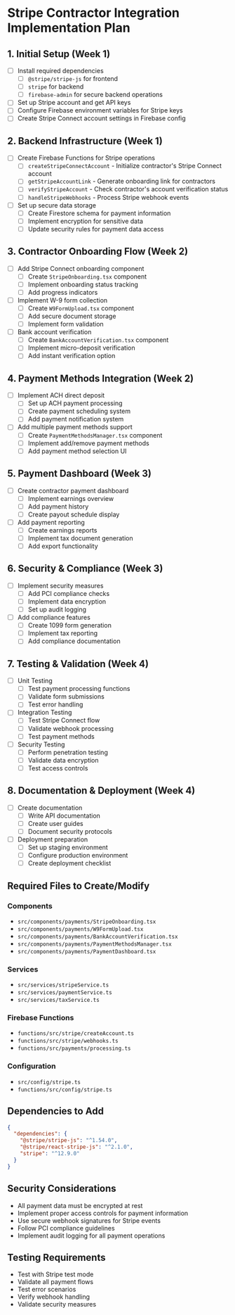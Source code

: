 # Stripe Contractor Integration Implementation Plan

## 1. Initial Setup (Week 1)
- [ ] Install required dependencies
  - [ ] `@stripe/stripe-js` for frontend
  - [ ] `stripe` for backend
  - [ ] `firebase-admin` for secure backend operations
- [ ] Set up Stripe account and get API keys
- [ ] Configure Firebase environment variables for Stripe keys
- [ ] Create Stripe Connect account settings in Firebase config

## 2. Backend Infrastructure (Week 1)
- [ ] Create Firebase Functions for Stripe operations
  - [ ] `createStripeConnectAccount` - Initialize contractor's Stripe Connect account
  - [ ] `getStripeAccountLink` - Generate onboarding link for contractors
  - [ ] `verifyStripeAccount` - Check contractor's account verification status
  - [ ] `handleStripeWebhooks` - Process Stripe webhook events
- [ ] Set up secure data storage
  - [ ] Create Firestore schema for payment information
  - [ ] Implement encryption for sensitive data
  - [ ] Update security rules for payment data access

## 3. Contractor Onboarding Flow (Week 2)
- [ ] Add Stripe Connect onboarding component
  - [ ] Create `StripeOnboarding.tsx` component
  - [ ] Implement onboarding status tracking
  - [ ] Add progress indicators
- [ ] Implement W-9 form collection
  - [ ] Create `W9FormUpload.tsx` component
  - [ ] Add secure document storage
  - [ ] Implement form validation
- [ ] Bank account verification
  - [ ] Create `BankAccountVerification.tsx` component
  - [ ] Implement micro-deposit verification
  - [ ] Add instant verification option

## 4. Payment Methods Integration (Week 2)
- [ ] Implement ACH direct deposit
  - [ ] Set up ACH payment processing
  - [ ] Create payment scheduling system
  - [ ] Add payment notification system
- [ ] Add multiple payment methods support
  - [ ] Create `PaymentMethodsManager.tsx` component
  - [ ] Implement add/remove payment methods
  - [ ] Add payment method selection UI

## 5. Payment Dashboard (Week 3)
- [ ] Create contractor payment dashboard
  - [ ] Implement earnings overview
  - [ ] Add payment history
  - [ ] Create payout schedule display
- [ ] Add payment reporting
  - [ ] Create earnings reports
  - [ ] Implement tax document generation
  - [ ] Add export functionality

## 6. Security & Compliance (Week 3)
- [ ] Implement security measures
  - [ ] Add PCI compliance checks
  - [ ] Implement data encryption
  - [ ] Set up audit logging
- [ ] Add compliance features
  - [ ] Create 1099 form generation
  - [ ] Implement tax reporting
  - [ ] Add compliance documentation

## 7. Testing & Validation (Week 4)
- [ ] Unit Testing
  - [ ] Test payment processing functions
  - [ ] Validate form submissions
  - [ ] Test error handling
- [ ] Integration Testing
  - [ ] Test Stripe Connect flow
  - [ ] Validate webhook processing
  - [ ] Test payment methods
- [ ] Security Testing
  - [ ] Perform penetration testing
  - [ ] Validate data encryption
  - [ ] Test access controls

## 8. Documentation & Deployment (Week 4)
- [ ] Create documentation
  - [ ] Write API documentation
  - [ ] Create user guides
  - [ ] Document security protocols
- [ ] Deployment preparation
  - [ ] Set up staging environment
  - [ ] Configure production environment
  - [ ] Create deployment checklist

## Required Files to Create/Modify

### Components
- `src/components/payments/StripeOnboarding.tsx`
- `src/components/payments/W9FormUpload.tsx`
- `src/components/payments/BankAccountVerification.tsx`
- `src/components/payments/PaymentMethodsManager.tsx`
- `src/components/payments/PaymentDashboard.tsx`

### Services
- `src/services/stripeService.ts`
- `src/services/paymentService.ts`
- `src/services/taxService.ts`

### Firebase Functions
- `functions/src/stripe/createAccount.ts`
- `functions/src/stripe/webhooks.ts`
- `functions/src/payments/processing.ts`

### Configuration
- `src/config/stripe.ts`
- `functions/src/config/stripe.ts`

## Dependencies to Add
```json
{
  "dependencies": {
    "@stripe/stripe-js": "^1.54.0",
    "@stripe/react-stripe-js": "^2.1.0",
    "stripe": "^12.9.0"
  }
}
```

## Security Considerations
- All payment data must be encrypted at rest
- Implement proper access controls for payment information
- Use secure webhook signatures for Stripe events
- Follow PCI compliance guidelines
- Implement audit logging for all payment operations

## Testing Requirements
- Test with Stripe test mode
- Validate all payment flows
- Test error scenarios
- Verify webhook handling
- Validate security measures 